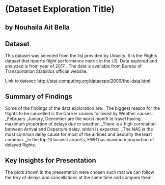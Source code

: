 # (Dataset Exploration Title)
## by Nouhaila Ait Bella


## Dataset

This dataset was selected from the list provided by Udacity. It is the Flights dataset that reports flight performance metric in the US. Data explored and analyzed is from year of 2017 . The data is available from Bureau of Transportation Statistics official website.

Link to dataset: http://stat-computing.org/dataexpo/2009/the-data.html



## Summary of Findings

Some of the findings of the data exploration are:
  _The biggest reason for the flights to be cancelled is the Carrier causes followed by Weather causes.
  _February ,Juniary, December are the worst month to travel having maximum proportion of delays due to weather.
  _There is a high correlation between Arrival and Departure delay, which is expected.
  _The NAS is the most common delay cause for most of the airlines and Security the least common.
  _In the top 10 busiest airports, EWR has maximum proportion of delayed flights.


## Key Insights for Presentation

The plots shown in the presentation were chosen such that we can follow the tory of delays and cancellations at the same time and compare them. 